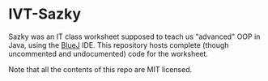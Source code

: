 # IVT-Sazky
Sazky was an IT class worksheet supposed to teach us "advanced" OOP in Java, using the [BlueJ](bluej.org) IDE. This repository hosts complete (though uncommented and undocumented) code for the worksheet.

Note that all the contents of this repo are MIT licensed.
